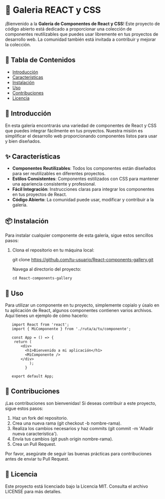 # 🌟 Galeria REACT y CSS

¡Bienvenido a la **Galería de Componentes de React y CSS**! Este proyecto de código abierto está dedicado a proporcionar una colección de componentes reutilizables que puedes usar libremente en tus proyectos de desarrollo web. La comunidad también está invitada a contribuir y mejorar la colección.

## 📖 Tabla de Contenidos

- [Introducción](#introducción)
- [Características](#características)
- [Instalación](#instalación)
- [Uso](#uso)
- [Contribuciones](#contribuciones)
- [Licencia](#licencia)

## 📝 Introducción

En esta galería encontrarás una variedad de componentes de React y CSS que puedes integrar fácilmente en tus proyectos. Nuestra misión es simplificar el desarrollo web proporcionando componentes listos para usar y bien diseñados.

## ✨ Características

- **Componentes Reutilizables**: Todos los componentes están diseñados para ser reutilizables en diferentes proyectos.
- **Estilos Consistentes**: Componentes estilizados con CSS para mantener una apariencia consistente y profesional.
- **Fácil Integración**: Instrucciones claras para integrar los componentes en tus proyectos de React.
- **Código Abierto**: La comunidad puede usar, modificar y contribuir a la galería.

## 📦 Instalación

Para instalar cualquier componente de esta galería, sigue estos sencillos pasos:

1. Clona el repositorio en tu máquina local:
   
   git clone https://github.com/tu-usuario/React-components-gallery.git

   Navega al directorio del proyecto:

       cd React-components-gallery

 ## 🚀 Uso
   
Para utilizar un componente en tu proyecto, simplemente copialo y úsalo en tu aplicación de React, algunos componentes contienen varios archivos.
 Aquí tienes un ejemplo de cómo hacerlo:

       import React from 'react';
       import { MiComponente } from './ruta/a/tu/componente';

       const App = () => {
        return (
           <div>
             <h1>Bienvenido a mi aplicación</h1>
             <MiComponente />
           </div>
               );
             }

       export default App;

    
## 🤝 Contribuciones
    
¡Las contribuciones son bienvenidas! Si deseas contribuir a este proyecto, sigue estos pasos:

1. Haz un fork del repositorio.
2. Crea una nueva rama (git checkout -b nombre-rama).
3. Realiza los cambios necesarios y haz commits (git commit -m 'Añadir nueva característica').
4. Envía tus cambios (git push origin nombre-rama).
5. Crea un Pull Request.
   
Por favor, asegúrate de seguir las buenas prácticas para contribuciones antes de enviar tu Pull Request.

## 📄 Licencia

Este proyecto está licenciado bajo la Licencia MIT. Consulta el archivo LICENSE para más detalles.


